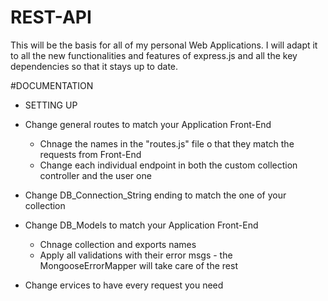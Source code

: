# REST-API
This will be the basis for all of my personal Web Applications. I will adapt it to all the new functionalities and features of express.js and all the key dependencies so that it stays up to date. 

#DOCUMENTATION

- SETTING UP

* Change general routes to match your Application Front-End
  * Chnage the names in the "routes.js" file o that they match the requests from Front-End
  * Change each individual endpoint in both the custom collection controller and the user one
   
* Change DB_Connection_String ending to match the one of your collection

* Change DB_Models to match your Application Front-End
  * Chnage collection and exports names
  * Apply all validations with their error msgs - the MongooseErrorMapper will take care of the rest
 
* Change ervices to have every request you need
